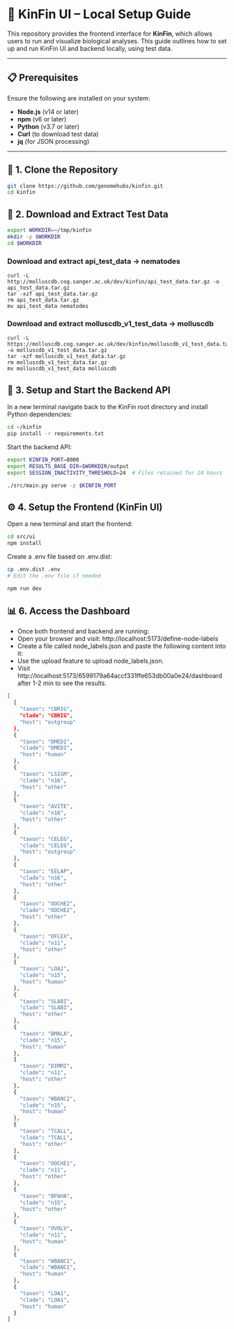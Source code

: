 # 🧬 KinFin UI – Local Setup Guide

This repository provides the frontend interface for **KinFin**, which allows users to run and visualize biological analyses. This guide outlines how to set up and run KinFin UI and backend locally, using test data.

---

## 📋 Prerequisites

Ensure the following are installed on your system:

- **Node.js** (v14 or later)
- **npm** (v6 or later)
- **Python** (v3.7 or later)
- **Curl** (to download test data)
- **jq** (for JSON processing)

---

## 🔧 1. Clone the Repository

```bash
git clone https://github.com/genomehubs/kinfin.git
cd kinfin
```

## 📂 2. Download and Extract Test Data

```bash
export WORKDIR=~/tmp/kinfin
mkdir -p $WORKDIR
cd $WORKDIR
```

### Download and extract api_test_data → nematodes

```
curl -L http://molluscdb.cog.sanger.ac.uk/dev/kinfin/api_test_data.tar.gz -o api_test_data.tar.gz
tar -xzf api_test_data.tar.gz
rm api_test_data.tar.gz
mv api_test_data nematodes
```

### Download and extract molluscdb_v1_test_data → molluscdb

```
curl -L https://molluscdb.cog.sanger.ac.uk/dev/kinfin/molluscdb_v1_test_data.tar.gz -o molluscdb_v1_test_data.tar.gz
tar -xzf molluscdb_v1_test_data.tar.gz
rm molluscdb_v1_test_data.tar.gz
mv molluscdb_v1_test_data molluscdb
```

## 🧪 3. Setup and Start the Backend API

In a new terminal navigate back to the KinFin root directory and install Python dependencies:

```bash
cd ~/kinfin
pip install -r requirements.txt
```

Start the backend API:

```bash
export KINFIN_PORT=8000
export RESULTS_BASE_DIR=$WORKDIR/output
export SESSION_INACTIVITY_THRESHOLD=24  # Files retained for 24 hours

./src/main.py serve -p $KINFIN_PORT
```

## ⚙️ 4. Setup the Frontend (KinFin UI)

Open a new terminal and start the frontend:

```bash
cd src/ui
npm install
```

Create a .env file based on .env.dist:

```bash
cp .env.dist .env
# Edit the .env file if needed
```

```bash
npm run dev
```

## 📊 6. Access the Dashboard

- Once both frontend and backend are running:
- Open your browser and visit: http://localhost:5173/define-node-labels
- Create a file called node_labels.json and paste the following content into it:
- Use the upload feature to upload node_labels.json.
- Visit http://localhost:5173/6599179a64accf331ffe653db00a0e24/dashboard after 1-2 min to see the results.

```bash
[
  {
    "taxon": "CBRIG",
    "clade": "CBRIG",
    "host": "outgroup"
  },
  {
    "taxon": "DMEDI",
    "clade": "DMEDI",
    "host": "human"
  },
  {
    "taxon": "LSIGM",
    "clade": "n16",
    "host": "other"
  },
  {
    "taxon": "AVITE",
    "clade": "n16",
    "host": "other"
  },
  {
    "taxon": "CELEG",
    "clade": "CELEG",
    "host": "outgroup"
  },
  {
    "taxon": "EELAP",
    "clade": "n16",
    "host": "other"
  },
  {
    "taxon": "OOCHE2",
    "clade": "OOCHE2",
    "host": "other"
  },
  {
    "taxon": "OFLEX",
    "clade": "n11",
    "host": "other"
  },
  {
    "taxon": "LOA2",
    "clade": "n15",
    "host": "human"
  },
  {
    "taxon": "SLABI",
    "clade": "SLABI",
    "host": "other"
  },
  {
    "taxon": "BMALA",
    "clade": "n15",
    "host": "human"
  },
  {
    "taxon": "DIMMI",
    "clade": "n11",
    "host": "other"
  },
  {
    "taxon": "WBANC2",
    "clade": "n15",
    "host": "human"
  },
  {
    "taxon": "TCALL",
    "clade": "TCALL",
    "host": "other"
  },
  {
    "taxon": "OOCHE1",
    "clade": "n11",
    "host": "other"
  },
  {
    "taxon": "BPAHA",
    "clade": "n15",
    "host": "other"
  },
  {
    "taxon": "OVOLV",
    "clade": "n11",
    "host": "human"
  },
  {
    "taxon": "WBANC1",
    "clade": "WBANC1",
    "host": "human"
  },
  {
    "taxon": "LOA1",
    "clade": "LOA1",
    "host": "human"
  }
]

```
